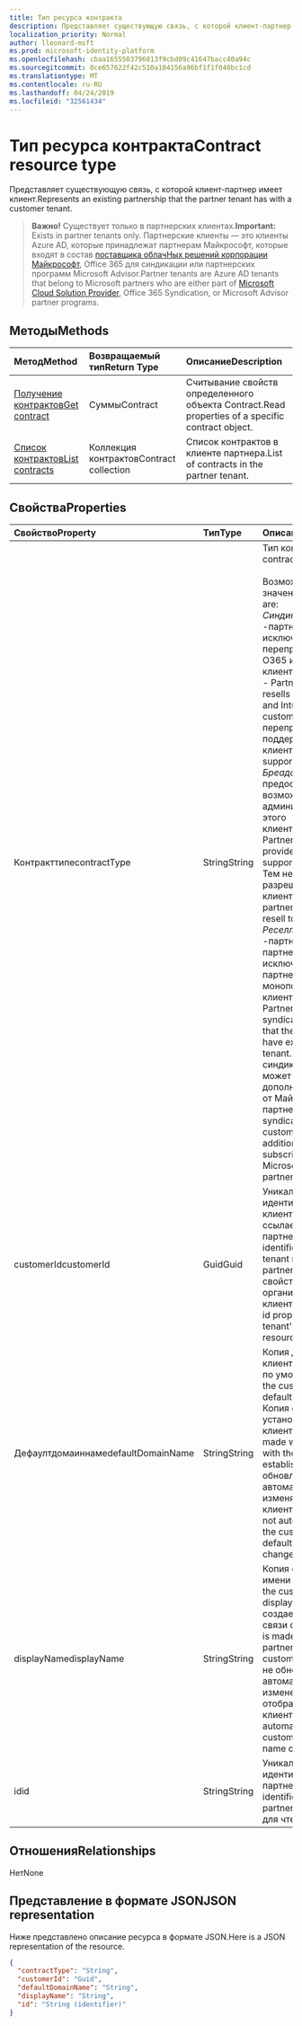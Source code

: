 ```yaml
---
title: Тип ресурса контракта
description: Представляет существующую связь, с которой клиент-партнер имеет клиент.
localization_priority: Normal
author: lleonard-msft
ms.prod: microsoft-identity-platform
ms.openlocfilehash: cbaa1655503796813f9cbd09c41647bacc40a94c
ms.sourcegitcommit: 0ce657622f42c510a104156a96bf1f1f040bc1cd
ms.translationtype: MT
ms.contentlocale: ru-RU
ms.lasthandoff: 04/24/2019
ms.locfileid: "32561434"
---
```

# <a name="contract-resource-type"></a><span data-ttu-id="003e6-103">Тип ресурса контракта</span><span class="sxs-lookup"><span data-stu-id="003e6-103">Contract resource type</span></span>
<span data-ttu-id="003e6-104">Представляет существующую связь, с которой клиент-партнер имеет клиент.</span><span class="sxs-lookup"><span data-stu-id="003e6-104">Represents an existing partnership that the partner tenant has with a customer tenant.</span></span>

> <span data-ttu-id="003e6-105">**Важно!** Существует только в партнерских клиентах.</span><span class="sxs-lookup"><span data-stu-id="003e6-105">**Important:** Exists in partner tenants only.</span></span> <span data-ttu-id="003e6-106">Партнерские клиенты — это клиенты Azure AD, которые принадлежат партнерам Майкрософт, которые входят в состав [поставщика облачНых решений корпорации Майкрософт](https://partnercenter.microsoft.com/en-us/partner/programs), Office 365 для синдикации или партнерских программ Microsoft Advisor.</span><span class="sxs-lookup"><span data-stu-id="003e6-106">Partner tenants are Azure AD tenants that belong to Microsoft partners who are either part of [Microsoft Cloud Solution Provider](https://partnercenter.microsoft.com/en-us/partner/programs), Office 365 Syndication, or Microsoft Advisor partner programs.</span></span>

## <a name="methods"></a><span data-ttu-id="003e6-107">Методы</span><span class="sxs-lookup"><span data-stu-id="003e6-107">Methods</span></span>

| <span data-ttu-id="003e6-108">Метод</span><span class="sxs-lookup"><span data-stu-id="003e6-108">Method</span></span>   | <span data-ttu-id="003e6-109">Возвращаемый тип</span><span class="sxs-lookup"><span data-stu-id="003e6-109">Return Type</span></span> | <span data-ttu-id="003e6-110">Описание</span><span class="sxs-lookup"><span data-stu-id="003e6-110">Description</span></span> |
|:---------------|:--------|:----------|
|[<span data-ttu-id="003e6-111">Получение контрактов</span><span class="sxs-lookup"><span data-stu-id="003e6-111">Get contract</span></span>](../api/contract-get.md) | <span data-ttu-id="003e6-112">Суммы</span><span class="sxs-lookup"><span data-stu-id="003e6-112">Contract</span></span> |<span data-ttu-id="003e6-113">Считывание свойств определенного объекта Contract.</span><span class="sxs-lookup"><span data-stu-id="003e6-113">Read properties of a specific contract object.</span></span> |
|[<span data-ttu-id="003e6-114">Список контрактов</span><span class="sxs-lookup"><span data-stu-id="003e6-114">List contracts</span></span>](../api/contract-list.md) | <span data-ttu-id="003e6-115">Коллекция контрактов</span><span class="sxs-lookup"><span data-stu-id="003e6-115">Contract collection</span></span> | <span data-ttu-id="003e6-116">Список контрактов в клиенте партнера.</span><span class="sxs-lookup"><span data-stu-id="003e6-116">List of contracts in the partner tenant.</span></span> |

## <a name="properties"></a><span data-ttu-id="003e6-117">Свойства</span><span class="sxs-lookup"><span data-stu-id="003e6-117">Properties</span></span>
| <span data-ttu-id="003e6-118">Свойство</span><span class="sxs-lookup"><span data-stu-id="003e6-118">Property</span></span>   | <span data-ttu-id="003e6-119">Тип</span><span class="sxs-lookup"><span data-stu-id="003e6-119">Type</span></span> | <span data-ttu-id="003e6-120">Описание</span><span class="sxs-lookup"><span data-stu-id="003e6-120">Description</span></span> |
|:---------------|:--------|:----------|
|<span data-ttu-id="003e6-121">Контракттипе</span><span class="sxs-lookup"><span data-stu-id="003e6-121">contractType</span></span>|<span data-ttu-id="003e6-122">String</span><span class="sxs-lookup"><span data-stu-id="003e6-122">String</span></span>|<span data-ttu-id="003e6-123">Тип контракта.</span><span class="sxs-lookup"><span data-stu-id="003e6-123">Type of contract.</span></span><br><br><span data-ttu-id="003e6-124">Возможные значения:</span><span class="sxs-lookup"><span data-stu-id="003e6-124">Possible values are:</span></span><br> <span data-ttu-id="003e6-125">*Синдикатионпартнер* -партнер, который исключительно перепродает и управляет O365 и Intune для этого клиента.</span><span class="sxs-lookup"><span data-stu-id="003e6-125">*SyndicationPartner* - Partner that exclusively resells and manages O365 and Intune for this customer.</span></span> <span data-ttu-id="003e6-126">Они перепродают и поддерживают своих клиентов.</span><span class="sxs-lookup"><span data-stu-id="003e6-126">They resell and support their customers.</span></span><br> <span data-ttu-id="003e6-127">*Бреадспартнер* -Partner предоставляет возможность администрирования для этого клиента.</span><span class="sxs-lookup"><span data-stu-id="003e6-127">*BreadthPartner* - Partner has the ability to provide administrative support for this customer.</span></span> <span data-ttu-id="003e6-128">Тем не менее, партнеру не разрешено перепродавать клиенту.</span><span class="sxs-lookup"><span data-stu-id="003e6-128">However, the partner is not allowed to resell to the customer.</span></span><br><span data-ttu-id="003e6-129">*Реселлерпартнер* -партнер, аналогичный партнеру синдикации, за исключением того, что партнер не имеет монопольного доступа к клиенту.</span><span class="sxs-lookup"><span data-stu-id="003e6-129">*ResellerPartner* - Partner that is similar to a syndication partner, except that the partner doesn’t have exclusive access to a tenant.</span></span> <span data-ttu-id="003e6-130">В случае синдикации клиент не может покупать дополнительные подписки от Майкрософт или других партнеров.</span><span class="sxs-lookup"><span data-stu-id="003e6-130">In the syndication case, the customer cannot buy additional direct subscriptions from Microsoft or from other partners.</span></span>|
|<span data-ttu-id="003e6-131">customerId</span><span class="sxs-lookup"><span data-stu-id="003e6-131">customerId</span></span>|<span data-ttu-id="003e6-132">Guid</span><span class="sxs-lookup"><span data-stu-id="003e6-132">Guid</span></span>|<span data-ttu-id="003e6-133">Уникальный идентификатор клиента клиента, на который ссылается это партнерство.</span><span class="sxs-lookup"><span data-stu-id="003e6-133">The unique identifier for the customer tenant referenced by this partnership.</span></span> <span data-ttu-id="003e6-134">Соответствует свойству ID ресурса организации клиента клиента.</span><span class="sxs-lookup"><span data-stu-id="003e6-134">Corresponds to the id property of the customer tenant's organization resource.</span></span> |
|<span data-ttu-id="003e6-135">Дефаултдомаиннаме</span><span class="sxs-lookup"><span data-stu-id="003e6-135">defaultDomainName</span></span>|<span data-ttu-id="003e6-136">String</span><span class="sxs-lookup"><span data-stu-id="003e6-136">String</span></span>|<span data-ttu-id="003e6-137">Копия доменного имени клиента, используемого по умолчанию.</span><span class="sxs-lookup"><span data-stu-id="003e6-137">A copy of the customer tenant's default domain name.</span></span> <span data-ttu-id="003e6-138">Копия создается при установке связи с клиентом.</span><span class="sxs-lookup"><span data-stu-id="003e6-138">The copy is made when the partnership with the customer is established.</span></span> <span data-ttu-id="003e6-139">Он не обновляется автоматически, если изменяется доменное имя клиента по умолчанию.</span><span class="sxs-lookup"><span data-stu-id="003e6-139">It is not automatically updated if the customer tenant's default domain name changes.</span></span>|
|<span data-ttu-id="003e6-140">displayName</span><span class="sxs-lookup"><span data-stu-id="003e6-140">displayName</span></span>|<span data-ttu-id="003e6-141">String</span><span class="sxs-lookup"><span data-stu-id="003e6-141">String</span></span>|<span data-ttu-id="003e6-142">Копия отображаемого имени клиента.</span><span class="sxs-lookup"><span data-stu-id="003e6-142">A copy of the customer tenant's display name.</span></span> <span data-ttu-id="003e6-143">Копия создается при установке связи с клиентом.</span><span class="sxs-lookup"><span data-stu-id="003e6-143">The copy is made when the partnership with the customer is established.</span></span> <span data-ttu-id="003e6-144">Он не обновляется автоматически при изменении отображаемого имени клиента клиента.</span><span class="sxs-lookup"><span data-stu-id="003e6-144">It is not automatically updated if the customer tenant's display name changes.</span></span>|
|<span data-ttu-id="003e6-145">id</span><span class="sxs-lookup"><span data-stu-id="003e6-145">id</span></span>|<span data-ttu-id="003e6-146">String</span><span class="sxs-lookup"><span data-stu-id="003e6-146">String</span></span>| <span data-ttu-id="003e6-147">Уникальный идентификатор партнерства.</span><span class="sxs-lookup"><span data-stu-id="003e6-147">The unique identifier for the partnership.</span></span> <span data-ttu-id="003e6-148">Ключ, только для чтения</span><span class="sxs-lookup"><span data-stu-id="003e6-148">Key, read-only</span></span> |

## <a name="relationships"></a><span data-ttu-id="003e6-149">Отношения</span><span class="sxs-lookup"><span data-stu-id="003e6-149">Relationships</span></span>
<span data-ttu-id="003e6-150">Нет</span><span class="sxs-lookup"><span data-stu-id="003e6-150">None</span></span>


## <a name="json-representation"></a><span data-ttu-id="003e6-151">Представление в формате JSON</span><span class="sxs-lookup"><span data-stu-id="003e6-151">JSON representation</span></span>
<span data-ttu-id="003e6-152">Ниже представлено описание ресурса в формате JSON.</span><span class="sxs-lookup"><span data-stu-id="003e6-152">Here is a JSON representation of the resource.</span></span>

<!--{
  "blockType": "resource",
  "openType": true,
  "optionalProperties": [],
  "keyProperty": "id",
  "baseType": "microsoft.graph.directoryObject",
  "@odata.type": "microsoft.graph.contract"
}-->

```json
{
  "contractType": "String",
  "customerId": "Guid",
  "defaultDomainName": "String",
  "displayName": "String",
  "id": "String (identifier)"
}

```

<!-- uuid: 8fcb5dbc-d5aa-4681-8e31-b001d5168d79
2015-10-25 14:57:30 UTC -->
<!-- {
  "type": "#page.annotation",
  "description": "Contract resource",
  "keywords": "",
  "section": "documentation",
  "tocPath": ""
}-->
